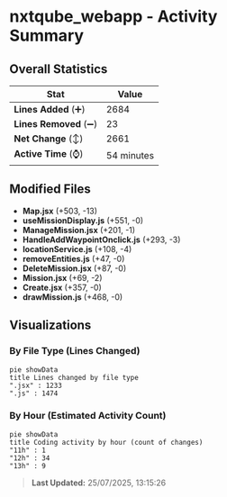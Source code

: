 # nxtqube_webapp - Activity Summary 

## Overall Statistics

| Stat                   | Value                                                             |
| ---------------------- | ----------------------------------------------------------------- |
| **Lines Added** (➕)   | 2684                                          |
| **Lines Removed** (➖) | 23                                        |
| **Net Change** (↕)    | 2661                |
| **Active Time** (⌚)   | 54 minutes |


## Modified Files
- **Map.jsx** (+503, -13)
- **useMissionDisplay.js** (+551, -0)
- **ManageMission.jsx** (+201, -1)
- **HandleAddWaypointOnclick.js** (+293, -3)
- **locationService.js** (+108, -4)
- **removeEntities.js** (+47, -0)
- **DeleteMission.jsx** (+87, -0)
- **Mission.jsx** (+69, -2)
- **Create.jsx** (+357, -0)
- **drawMission.js** (+468, -0)

## Visualizations

### By File Type (Lines Changed)

```mermaid
pie showData
title Lines changed by file type
".jsx" : 1233
".js" : 1474
```

### By Hour (Estimated Activity Count)

```mermaid
pie showData
title Coding activity by hour (count of changes)
"11h" : 1
"12h" : 34
"13h" : 9
```


> **Last Updated:** 25/07/2025, 13:15:26